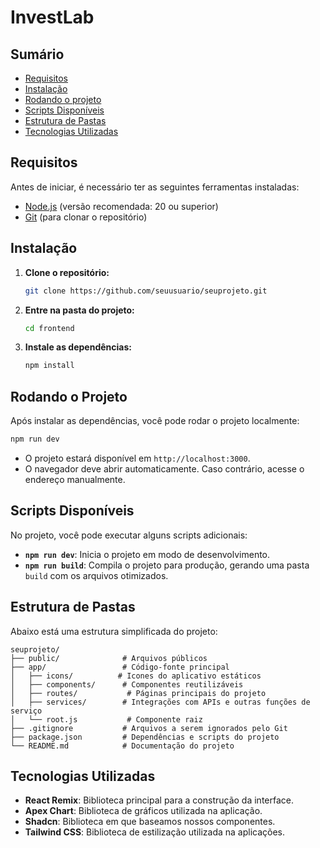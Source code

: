 
# InvestLab

## Sumário

- [Requisitos](#requisitos)
- [Instalação](#instalação)
- [Rodando o projeto](#rodando-o-projeto)
- [Scripts Disponíveis](#scripts-disponíveis)
- [Estrutura de Pastas](#estrutura-de-pastas)
- [Tecnologias Utilizadas](#tecnologias-utilizadas)

## Requisitos

Antes de iniciar, é necessário ter as seguintes ferramentas instaladas:

- [Node.js](https://nodejs.org/) (versão recomendada: 20 ou superior)
- [Git](https://git-scm.com/) (para clonar o repositório)

## Instalação

1. **Clone o repositório:**

   ```bash
   git clone https://github.com/seuusuario/seuprojeto.git
   ```

2. **Entre na pasta do projeto:**

   ```bash
   cd frontend
   ```

3. **Instale as dependências:**

   ```bash
   npm install
   ```

## Rodando o Projeto

Após instalar as dependências, você pode rodar o projeto localmente:

```bash
npm run dev
```

- O projeto estará disponível em `http://localhost:3000`.
- O navegador deve abrir automaticamente. Caso contrário, acesse o endereço manualmente.

## Scripts Disponíveis

No projeto, você pode executar alguns scripts adicionais:

- **`npm run dev`**: Inicia o projeto em modo de desenvolvimento.
- **`npm run build`**: Compila o projeto para produção, gerando uma pasta `build` com os arquivos otimizados.

## Estrutura de Pastas

Abaixo está uma estrutura simplificada do projeto:

```
seuprojeto/
├── public/              # Arquivos públicos
├── app/                 # Código-fonte principal
│   ├── icons/          # Icones do aplicativo estáticos
│   ├── components/      # Componentes reutilizáveis
│   ├── routes/           # Páginas principais do projeto
│   ├── services/        # Integrações com APIs e outras funções de serviço
│   └── root.js           # Componente raiz
├── .gitignore           # Arquivos a serem ignorados pelo Git
├── package.json         # Dependências e scripts do projeto
└── README.md            # Documentação do projeto
```

## Tecnologias Utilizadas

- **React Remix**: Biblioteca principal para a construção da interface.
- **Apex Chart**: Biblioteca de gráficos utilizada na aplicação.
- **Shadcn**: Biblioteca em que baseamos nossos componentes.
- **Tailwind CSS**: Biblioteca de estilização utilizada na aplicações.
